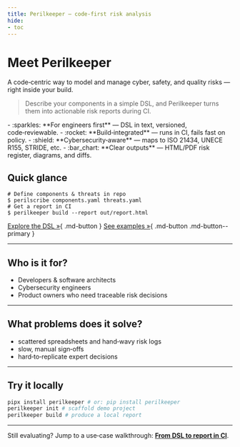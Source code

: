 ```yaml
---
title: Perilkeeper — code‑first risk analysis
hide:
- toc
---
```



# Meet **Perilkeeper**


A code‑centric way to model and manage cyber, safety, and quality risks — right inside your build.


> Describe your components in a simple DSL, and Perilkeeper turns them into actionable risk reports during CI.


<div class="grid cards" markdown>
- :sparkles: **For engineers first** — DSL in text, versioned, code‑reviewable.
- :rocket: **Build‑integrated** — runs in CI, fails fast on policy.
- :shield: **Cybersecurity‑aware** — maps to ISO 21434, UNECE R155, STRIDE, etc.
- :bar_chart: **Clear outputs** — HTML/PDF risk register, diagrams, and diffs.
</div>


## Quick glance


```console
# Define components & threats in repo
$ perilscribe components.yaml threats.yaml
# Get a report in CI
$ perilkeeper build --report out/report.html
```


[Explore the DSL »](language.md){ .md-button }
[See examples »](examples.md){ .md-button .md-button--primary }


---


## Who is it for?
- Developers & software architects
- Cybersecurity engineers
- Product owners who need traceable risk decisions


---


## What problems does it solve?
- scattered spreadsheets and hand‑wavy risk logs
- slow, manual sign‑offs
- hard‑to‑replicate expert decisions


---


## Try it locally


```bash
pipx install perilkeeper # or: pip install perilkeeper
perilkeeper init # scaffold demo project
perilkeeper build # produce a local report
```


---


Still evaluating? Jump to a use‑case walkthrough: **[From DSL to report in CI](use-cases.md)**.


